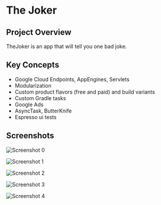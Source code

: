 # The Joker

## Project Overview
TheJoker is an app that will tell you one bad joke.

## Key Concepts
- Google Cloud Endpoints, AppEngines, Servlets
- Modularization
- Custom product flavors (free and paid) and build variants
- Custom Gradle tasks
- Google Ads
- AsyncTask, ButterKnife
- Espresso ui tests


## Screenshots

![Screenshot 0](https://github.com/AhmedMouradDev/Android-Developer-Nanodegree_Project-5/blob/master/screenshots/1.jpg?raw=true)

![Screenshot 1](https://github.com/AhmedMouradDev/Android-Developer-Nanodegree_Project-5/blob/master/screenshots/2.jpg?raw=true)

![Screenshot 2](https://github.com/AhmedMouradDev/Android-Developer-Nanodegree_Project-5/blob/master/screenshots/3.jpg?raw=true)

![Screenshot 3](https://github.com/AhmedMouradDev/Android-Developer-Nanodegree_Project-5/blob/master/screenshots/4.jpg?raw=true)

![Screenshot 4](https://github.com/AhmedMouradDev/Android-Developer-Nanodegree_Project-5/blob/master/screenshots/5.jpg?raw=true)



